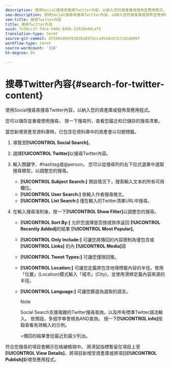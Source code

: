 ```yaml
---
description: 使用Social搜尋來搜尋Twitter內容，以納入您的資產庫或發佈至應用程式。
seo-description: 使用Social搜尋來搜尋Twitter內容，以納入您的資產庫或發佈至應用程式。
seo-title: 搜尋Twitter內容
title: 搜尋Twitter內容
uuid: 7e36cc1f-7dce-446b-84b6-22939e8dcaf5
translation-type: tm+mt
source-git-commit: df5991d9d70282b289f2cca954dc8727c82d699f
workflow-type: tm+mt
source-wordcount: '318'
ht-degree: 0%

---
```



# 搜尋Twitter內容{#search-for-twitter-content}

使用Social搜尋來搜尋Twitter內容，以納入您的資產庫或發佈至應用程式。

您可以儲存並重複使用搜尋。 按一下搜尋列，查看您最近和已儲存的搜尋清單。

當您新增資產至資料庫時，已包含在資料庫中的資產會以勾號標籤。

1. 導覽至&#x200B;**[!UICONTROL Social Search]**。
1. 選擇&#x200B;**[!UICONTROL Twitter]**&#x200B;以搜尋Twitter內容。
1. 輸入關鍵字、#hashtag或@person。 您可以從搜尋列的右下拉式選單中選取搜尋類型，以調整您的搜尋。

   * **[!UICONTROL Subject Search:]** 預設情況下，搜索輸入文本的所有可用欄位。
   * **[!UICONTROL User Search:]** 依輸入作者搜尋推文。
   * **[!UICONTROL List Search:]** 僅在輸入的Twitter清單URL中搜尋。

1. 在輸入搜尋准則後，按一下&#x200B;**[!UICONTROL Show Filter]**&#x200B;以調整您的搜尋。

   * **[!UICONTROL Sort By:]** 允許您選擇是否按或排序返回 **[!UICONTROL Recently Added]**&#x200B;的結果 **[!UICONTROL Most Popular]**。

   * **[!UICONTROL Only Include:]** 可讓您將傳回的內容限制為僅包含或 **[!UICONTROL Links]** 的內 **[!UICONTROL Media]**&#x200B;容

   * **[!UICONTROL Tweet Types:]** 可讓您僅限回推。
   * **[!UICONTROL Location:]** 可讓您定義將包含地理標籤內容的半徑。使用「位置」(Location)模式輸入「城市」(City)，並使用滑桿定義內容來源的半徑。
   * **[!UICONTROL Language:]** 可讓您篩選為選取的語言。

      >[!NOTE]
      >
      >Social Search支援複雜的Twitter搜尋查詢，以及所有標準Twitter語法輸入。 依預設，多個字串會視為AND查詢。 按一下&#x200B;**[!UICONTROL info]**&#x200B;按鈕查看有效輸入的示例。
      >
      >=傳回的結果會從最近到最少列出。

符合您搜尋的項目會顯示在格線檢視中。 將滑鼠指標暫留在項目上至&#x200B;**[!UICONTROL View Details]**、將項目新增至資產庫或將項目&#x200B;**[!UICONTROL Publish]**&#x200B;新增至應用程式。
